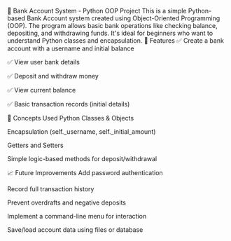 🏦 Bank Account System - Python OOP Project
This is a simple Python-based Bank Account system created using Object-Oriented Programming (OOP). The program allows basic bank operations like checking balance, depositing, and withdrawing funds. It's ideal for beginners who want to understand Python classes and encapsulation.
📌 Features
✅ Create a bank account with a username and initial balance

✅ View user bank details

✅ Deposit and withdraw money

✅ View current balance

✅ Basic transaction records (initial details)

🧠 Concepts Used
Python Classes & Objects

Encapsulation (self._username, self._initial_amount)

Getters and Setters

Simple logic-based methods for deposit/withdrawal

📈 Future Improvements
Add password authentication

Record full transaction history

Prevent overdrafts and negative deposits

Implement a command-line menu for interaction

Save/load account data using files or database
